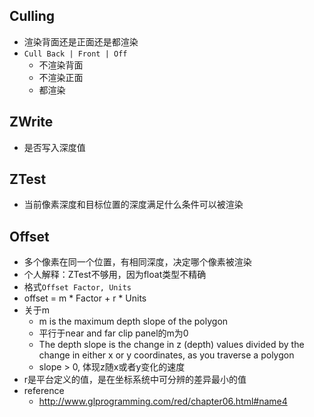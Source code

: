 ## Culling
- 渲染背面还是正面还是都渲染
- `Cull Back | Front | Off`
  - 不渲染背面
  - 不渲染正面
  - 都渲染

## ZWrite
- 是否写入深度值

## ZTest
- 当前像素深度和目标位置的深度满足什么条件可以被渲染

## Offset
- 多个像素在同一个位置，有相同深度，决定哪个像素被渲染
- 个人解释：ZTest不够用，因为float类型不精确
- 格式`Offset Factor, Units`
- offset = m * Factor + r * Units
- 关于m
  - m is the maximum depth slope of the polygon 
  - 平行于near and far clip panel的m为0
  - The depth slope is the change in z (depth) values divided by the change in either x or y coordinates, as you traverse a polygon
  - slope > 0, 体现z随x或者y变化的速度
- r是平台定义的值，是在坐标系统中可分辨的差异最小的值
- reference
  - http://www.glprogramming.com/red/chapter06.html#name4